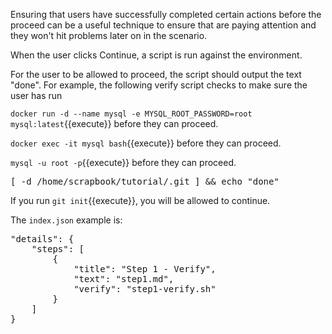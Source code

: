 Ensuring that users have successfully completed certain actions before the proceed can be a useful technique to ensure that are paying attention and they won't hit problems later on in the scenario.

When the user clicks Continue, a script is run against the environment.

For the user to be allowed to proceed, the script should output the text "done". For example, the following verify script checks to make sure the user has run

 `docker run -d --name mysql -e MYSQL_ROOT_PASSWORD=root mysql:latest`{{execute}} before they can proceed.

 `docker exec -it mysql bash`{{execute}} before they can proceed.

 `mysql -u root -p`{{execute}} before they can proceed.

<pre>
[ -d /home/scrapbook/tutorial/.git ] && echo "done"
</pre>

If you run `git init`{{execute}}, you will be allowed to continue.

The `index.json` example is:
<pre>
"details": {
    "steps": [
        {
            "title": "Step 1 - Verify",
            "text": "step1.md",
            "verify": "step1-verify.sh"
        }
    ]
}
</pre>
